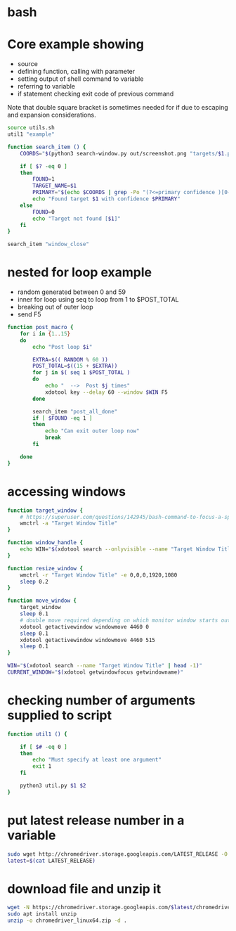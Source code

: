 # bash

# Core example showing

-   source
-   defining function, calling with parameter
-   setting output of shell command to variable
-   referring to variable
-   if statement checking exit code of previous command

Note that double square bracket is sometimes needed for if due to escaping and expansion considerations.

```sh
source utils.sh
util1 "example"

function search_item () {
    COORDS="$(python3 search-window.py out/screenshot.png "targets/$1.png")"

    if [ $? -eq 0 ]
    then
        FOUND=1
        TARGET_NAME=$1
        PRIMARY="$(echo $COORDS | grep -Po "(?<=primary confidence )[0-9.]+")"
        echo "Found target $1 with confidence $PRIMARY"
    else
        FOUND=0
        echo "Target not found [$1]"
    fi
}

search_item "window_close"
```

# nested for loop example

-   random generated between 0 and 59
-   inner for loop using seq to loop from 1 to $POST_TOTAL
-   breaking out of outer loop
-   send F5

```sh
function post_macro {
    for i in {1..15}
    do
        echo "Post loop $i"

        EXTRA=$(( RANDOM % 60 ))
        POST_TOTAL=$((15 + $EXTRA))
        for j in $( seq 1 $POST_TOTAL )
        do
            echo "  -->  Post $j times"
            xdotool key --delay 60 --window $WIN F5
        done

        search_item "post_all_done"
        if [ $FOUND -eq 1 ]
        then
            echo "Can exit outer loop now"
            break
        fi

    done
}
```

# accessing windows

```sh
function target_window {
    # https://superuser.com/questions/142945/bash-command-to-focus-a-specific-window
    wmctrl -a "Target Window Title"
}

function window_handle {
    echo WIN="$(xdotool search --onlyvisible --name "Target Window Title")"
}

function resize_window {
    wmctrl -r "Target Window Title" -e 0,0,0,1920,1080
    sleep 0.2
}

function move_window {
    target_window
    sleep 0.1
    # double move required depending on which monitor window starts out on
    xdotool getactivewindow windowmove 4460 0
    sleep 0.1
    xdotool getactivewindow windowmove 4460 515
    sleep 0.1
}

WIN="$(xdotool search --name "Target Window Title" | head -1)"
CURRENT_WINDOW="$(xdotool getwindowfocus getwindowname)"
```

# checking number of arguments supplied to script

```sh
function util1 () {

    if [ $# -eq 0 ]
    then
        echo "Must specify at least one argument"
        exit 1
    fi

    python3 util.py $1 $2
}
```

# put latest release number in a variable

```sh
sudo wget http://chromedriver.storage.googleapis.com/LATEST_RELEASE -O LATEST_RELEASE
latest=$(cat LATEST_RELEASE)
```

# download file and unzip it

```sh
wget -N https://chromedriver.storage.googleapis.com/$latest/chromedriver_linux64.zip -O chromedriver_linux64.zip
sudo apt install unzip
unzip -o chromedriver_linux64.zip -d .
```
